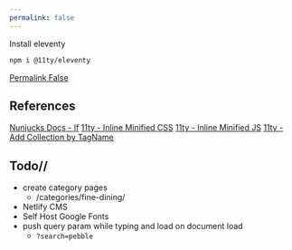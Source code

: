 ```yaml
---
permalink: false
---
```


Install eleventy

```bash
npm i @11ty/eleventy
```

[Permalink False](https://www.11ty.dev/docs/permalinks/#permalink-false)



## References

[Nunjucks Docs - If](https://mozilla.github.io/nunjucks/templating.html#if)
[11ty - Inline Minified CSS](https://www.11ty.dev/docs/quicktips/inline-css/)
[11ty - Inline Minified JS](https://www.11ty.dev/docs/quicktips/inline-js/)
[11ty - Add Collection by TagName](https://www.11ty.dev/docs/collections/#getfilteredbytag(-tagname-))

## Todo//

* create category pages
  * /categories/fine-dining/
* Netlify CMS
* Self Host Google Fonts
* push query param while typing and load on document load
  * `?search=pebble`
